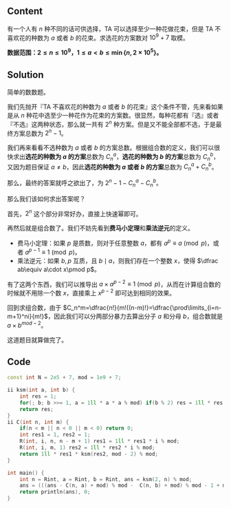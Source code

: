 ## Content
有一个人有 $n$ 种不同的话可供选择，TA 可以选择至少一种花做花束，但是 TA 不喜欢花的种数为 $a$ 或者 $b$ 的花束。求选花的方案数对 $10^9+7$ 取模。

**数据范围：$2\leqslant n\leqslant 10^9$，$1\leqslant a<b\leqslant\min\{n,2\times 10^5\}$。**
## Solution
简单的数数题。

我们先抛开『TA 不喜欢花的种数为 $a$ 或者 $b$ 的花束』这个条件不管，先来看如果是从 $n$ 种花中选至少一种花作为花束的方案数。很显然，每种花都有『选』或者『不选』这两种状态，那么就一共有 $2^n$ 种方案。但是又不能全部都不选，于是最终方案总数为 $2^n-1$。

我们再来看看不选种数为 $a$ 或者 $b$ 的方案总数。根据组合数的定义，我们可以很快求出**选花的种数为 $a$ 的方案**总数为 $C_n^a$，**选花的种数为 $b$ 的方案**总数为 $C_n^b$，又因为题目保证 $a\neq b$，因此**选花的种数为 $a$ 或者 $b$ 的方案**总数为 $C_n^a+C_n^b$。

那么，最终的答案就呼之欲出了，为 $2^n-1-C_n^a-C_n^b$。

那么我们该如何求出答案呢？

首先，$2^n$ 这个部分非常好办，直接上快速幂即可。

再然后就是组合数了。我们不妨先看到**费马小定理**和**乘法逆元**的定义。

- 费马小定理：如果 $p$ 是质数，则对于任意整数 $a$，都有 $a^p\equiv a\pmod p$，或者 $a^{p-1}\equiv 1\pmod p$。
- 乘法逆元：如果 $b,p$ 互质，且 $b\mid a$，则我们存在一个整数 $x$，使得 $\dfrac ab\equiv a\cdot x\pmod p$。

有了这两个东西，我们可以推导出 $a\times a^{p-2}\equiv 1\pmod p$，从而在计算组合数的时候就不用除一个数 $x$，直接乘上 $x^{p-2}$ 即可达到相同的效果。

回到求组合数，由于 $C_n^m=\dfrac{n!}{m!((n-m)!}=\dfrac{\prod\limits_{i=n-m+1}^ni}{m!}$，因此我们可以分两部分暴力去算出分子 $a$ 和分母 $b$，组合数就是 $a\times b^{mod-2}$。

这道题目就算做完了。
## Code
```cpp
const int N = 2e5 + 7, mod = 1e9 + 7;

ii ksm(int a, int b) {
	int res = 1;
	for(; b; b >>= 1, a = 1ll * a * a % mod) if(b % 2) res = 1ll * res * a % mod;
	return res;
}
ii C(int n, int m) {
	if(n < m || n < 0 || m < 0) return 0;
	int res1 = 1, res2 = 1;
	R(int, i, n, n - m + 1) res1 = 1ll * res1 * i % mod;
	R(int, i, m, 1) res2 = 1ll * res2 * i % mod;
	return 1ll * res1 * ksm(res2, mod - 2) % mod;
}

int main() {
	int n = Rint, a = Rint, b = Rint, ans = ksm(2, n) % mod;
	ans = (((ans - C(n, a) + mod) % mod -  C(n, b) + mod) % mod - 1 + mod) % mod;
	return println(ans), 0;
}
```